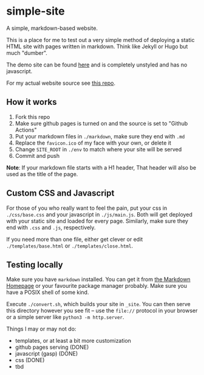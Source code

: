 # simple-site
A simple, markdown-based website.

This is a place for me to test out a very simple method of deploying a static HTML site with pages written in markdown. Think like Jekyll or Hugo but much "dumber".

The demo site can be found [here][demo site] and is completely unstyled and has no javascript.

For my actual website source see [this repo][1].

## How it works

1. Fork this repo
2. Make sure github pages is turned on and the source is set to "Github Actions"
3. Put your markdown files in `./markdown`, make sure they end with `.md`
4. Replace the `favicon.ico` of my face with your own, or delete it
5. Change `SITE_ROOT` in `./env` to match where your site will be served
6. Commit and push

**Note**: If your markdown file starts with a H1 header, That header will also be used as the title of the page.

## Custom CSS and Javascript

For those of you who really want to feel the pain, put your css in `./css/base.css` and your javascript in `./js/main.js`.
Both will get deployed with your static site and loaded for every page. Similarly, make sure they end with `.css` and `.js`,
respectively.

If you need more than one file, either get clever or edit `./templates/base.html` or `./templates/close.html`.

## Testing locally

Make sure you have `markdown` installed. You can get it from [the Markdown Homepage][2] or your favourite package manager probably.
Make sure you have a POSIX shell of some kind.

Execute `./convert.sh`, which builds your site in `_site`. You can then serve this directory however you see fit – use the `file://`
protocol in your browser or a simple server like `python3 -m http.server`.

Things I may or may not do:
  * templates, or at least a bit more customization
  * github pages serving (DONE)
  * javascript (gasp) (DONE)
  * css (DONE)
  * tbd

   [1]: https://github.com/Perfect5th/perfect5th.github.io "Perfect5th's Personal Site Repo"
   [2]: https://daringfireball.net/projects/markdown/ "Daring Fireball Markdown Project Page"
   [demo site]: https://mitchellburton.ca/simple-site "Demo Site"
